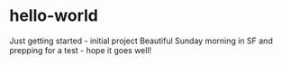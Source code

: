 # hello-world
Just getting started - initial project
Beautiful Sunday morning in SF and prepping for a test - hope it goes well!
